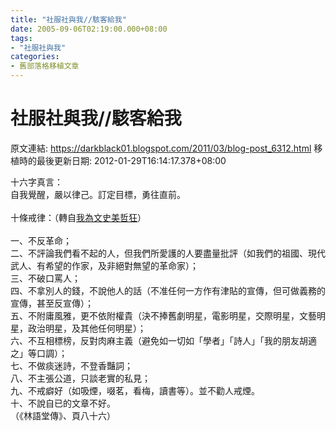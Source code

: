 ```yaml
---
title: "社服社與我//駭客給我"
date: 2005-09-06T02:19:00.000+08:00
tags: 
- "社服社與我"
categories:
- 舊部落格移植文章
---
```


# 社服社與我//駭客給我

原文連結: https://darkblack01.blogspot.com/2011/03/blog-post_6312.html
移植時的最後更新日期: 2012-01-29T16:14:17.378+08:00

十六字真言：<br />自我覺醒，嚴以律己。訂定目標，勇往直前。<br /><br />十條戒律：（轉自<a href="http://leslie.blogdns.org/tt/index.php?pl=451" target="new">我為文史美哲狂</a>）<br /><br />一、不反革命；<br />二、不評論我們看不起的人，但我們所愛護的人要盡量批評（如我們的祖國、現代武人、有希望的作家，及非絕對無望的革命家）；<br />三、不破口罵人；<br />四、不拿別人的錢，不說他人的話（不准任何一方作有津貼的宣傳，但可做義務的宣傳，甚至反宣傳）；<br />五、不附庸風雅，更不依附權貴（決不捧舊劇明星，電影明星，交際明星，文藝明星，政治明星，及其他任何明星）；<br />六、不互相標榜，反對肉麻主義（避免如一切如「學者」「詩人」「我的朋友胡適之」等口調）；<br />七、不做痰迷詩，不登香豔詞；<br />八、不主張公道，只談老實的私見；<br />九、不戒癖好（如吸煙，啜茗，看梅，讀書等）。並不勸人戒煙。<br />十、不說自已的文章不好。<br />（《林語堂傳》、頁八十六）
